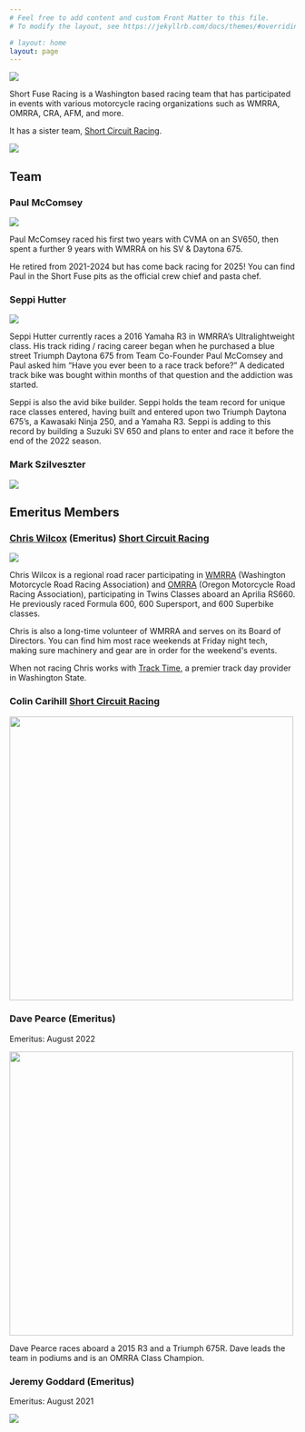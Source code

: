 ```yaml
---
# Feel free to add content and custom Front Matter to this file.
# To modify the layout, see https://jekyllrb.com/docs/themes/#overriding-theme-defaults

# layout: home
layout: page
---
```


<!-- ![](img/76825961-IMG_5971-cropped2.jpeg) -->
![](/img/Short-Fuse-Racing-logo-left-bomb.png)


Short Fuse Racing is a Washington based racing team that has participated in
 events with various motorcycle racing organizations such as WMRRA, OMRRA, CRA,
 AFM, and more.

It has a sister team, [Short Circuit Racing](https://shortcircuitracing.com).

![](/img/team-photo.jpg)


## Team


### Paul McComsey

![](/img/paul.jpg)

Paul McComsey raced his first two years with CVMA on an SV650, then spent a further 9 years with WMRRA on his SV & Daytona 675.

He retired from 2021-2024 but has come back racing for 2025! You can find Paul in the Short Fuse pits as the official crew chief and pasta chef.

### Seppi Hutter

![](/img/seppi.jpg)

Seppi Hutter currently races a 2016 Yamaha R3 in WMRRA’s Ultralightweight
class.  His track riding / racing career began when he purchased a blue street
Triumph Daytona 675 from Team Co-Founder Paul McComsey and Paul asked him
“Have you ever been to a race track before?”  A dedicated track bike was bought
within months of that question and the addiction was started.

Seppi is also the avid bike builder. Seppi holds the team record for unique race classes entered, having built and entered upon two Triumph Daytona 675’s, a Kawasaki Ninja 250, and a Yamaha R3. Seppi is adding to this record by building a Suzuki SV 650 and plans to enter and race it before the end of the 2022 season.

### Mark Szilveszter
![](/img/mark.jpg)


## Emeritus Members

### [Chris Wilcox](https://chriswilcox.racing/) (Emeritus) [Short Circuit Racing](https://shortcircuitracing.com)

![](/img/chris-2021-gearing-up.jpg)

Chris Wilcox is a regional road racer participating in [WMRRA](https://wmrra.com) (Washington Motorcycle Road Racing Association) and [OMRRA](https://omrra.com) (Oregon Motorcycle Road Racing Association), participating in Twins Classes aboard an Aprilia RS660. He previously raced Formula 600, 600 Supersport, and 600 Superbike classes.

Chris is also a long-time volunteer of WMRRA and serves on its Board of Directors. You can find him most race weekends at Friday night tech, making sure machinery and gear are in order for the weekend's events.

When not racing Chris works with [Track Time](https://tracktime.bike/), a premier track day provider in Washington State.

### Colin Carihill [Short Circuit Racing](https://shortcircuitracing.com)

<img src="/img/colin.jpg" height=500 />


### Dave Pearce (Emeritus)
Emeritus: August 2022

<img src="/img/dave.jpg" height=500 />

Dave Pearce races aboard a 2015 R3 and a Triumph 675R. Dave leads the team in
podiums and is an OMRRA Class Champion.

### Jeremy Goddard (Emeritus)
Emeritus: August 2021

![](/img/jeremy.jpg)

